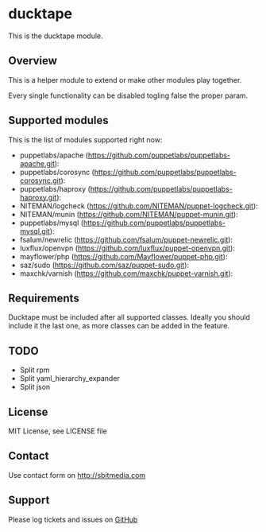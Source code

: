 # ducktape

This is the ducktape module.

## Overview

This is a helper module to extend or make other modules play together. 

Every single functionality can be disabled togling false the proper param.

## Supported modules

This is the list of modules supported right now:

* puppetlabs/apache (https://github.com/puppetlabs/puppetlabs-apache.git): 
* puppetlabs/corosync (https://github.com/puppetlabs/puppetlabs-corosync.git):
* puppetlabs/haproxy (https://github.com/puppetlabs/puppetlabs-haproxy.git):
* NITEMAN/logcheck (https://github.com/NITEMAN/puppet-logcheck.git):
* NITEMAN/munin (https://github.com/NITEMAN/puppet-munin.git):
* puppetlabs/mysql (https://github.com/puppetlabs/puppetlabs-mysql.git):
* fsalum/newrelic (https://github.com/fsalum/puppet-newrelic.git):
* luxflux/openvpn (https://github.com/luxflux/puppet-openvpn.git):
* mayflower/php (https://github.com/Mayflower/puppet-php.git):
* saz/sudo (https://github.com/saz/puppet-sudo.git):
* maxchk/varnish (https://github.com/maxchk/puppet-varnish.git):

## Requirements

Ducktape must be included after all supported classes. Ideally you should include it the last one, as more classes can be added in the feature.

## TODO

* Split rpm
* Split yaml_hierarchy_expander
* Split json

## License

MIT License, see LICENSE file

## Contact

Use contact form on http://sbitmedia.com

## Support

Please log tickets and issues on [GitHub](https://github.com/sbitmedia/puppet-ducktape)
